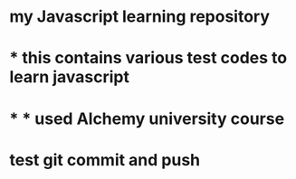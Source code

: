 # my Javascript learning repository
# * this contains various test codes to learn javascript
# * * used Alchemy university course
# test git commit and push

